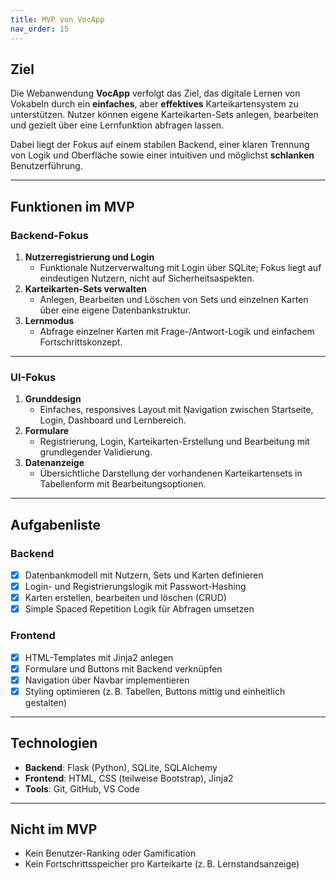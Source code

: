```yaml
---
title: MVP von VocApp
nav_order: 15
---
```


## Ziel

Die Webanwendung **VocApp** verfolgt das Ziel, das digitale Lernen von Vokabeln durch ein **einfaches**, aber **effektives** Karteikartensystem zu unterstützen. Nutzer können eigene Karteikarten-Sets anlegen, bearbeiten und gezielt über eine Lernfunktion abfragen lassen. 

Dabei liegt der Fokus auf einem stabilen Backend, einer klaren Trennung von Logik und Oberfläche sowie einer intuitiven und möglichst **schlanken** Benutzerführung.

---

## Funktionen im MVP

### Backend-Fokus

1. **Nutzerregistrierung und Login**
   - Funktionale Nutzerverwaltung mit Login über SQLite; Fokus liegt auf eindeutigen Nutzern, nicht auf Sicherheitsaspekten.
2. **Karteikarten-Sets verwalten**
   - Anlegen, Bearbeiten und Löschen von Sets und einzelnen Karten über eine eigene Datenbankstruktur.
3. **Lernmodus**
   - Abfrage einzelner Karten mit Frage-/Antwort-Logik und einfachem Fortschrittskonzept.

---

### UI-Fokus

1. **Grunddesign**
   - Einfaches, responsives Layout mit Navigation zwischen Startseite, Login, Dashboard und Lernbereich.
2. **Formulare**
   - Registrierung, Login, Karteikarten-Erstellung und Bearbeitung mit grundlegender Validierung.
3. **Datenanzeige**
   - Übersichtliche Darstellung der vorhandenen Karteikartensets in Tabellenform mit Bearbeitungsoptionen.

---

## Aufgabenliste

### Backend
- [x] Datenbankmodell mit Nutzern, Sets und Karten definieren
- [x] Login- und Registrierungslogik mit Passwort-Hashing
- [x] Karten erstellen, bearbeiten und löschen (CRUD)
- [x] Simple Spaced Repetition Logik für Abfragen umsetzen

### Frontend
- [x] HTML-Templates mit Jinja2 anlegen
- [x] Formulare und Buttons mit Backend verknüpfen
- [x] Navigation über Navbar implementieren
- [x] Styling optimieren (z. B. Tabellen, Buttons mittig und einheitlich gestalten)

---

## Technologien

- **Backend**: Flask (Python), SQLite, SQLAlchemy
- **Frontend**: HTML, CSS (teilweise Bootstrap), Jinja2
- **Tools**: Git, GitHub, VS Code
---

## Nicht im MVP

- Kein Benutzer-Ranking oder Gamification
- Kein Fortschrittsspeicher pro Karteikarte (z. B. Lernstandsanzeige)
